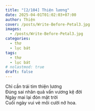 ```yaml
---
title: "[2/104] Thiện lương"
date: 2025-04-01T01:02:03+07:00
author: Thiện
cover: /posts/Write-Before-Petal3.jpg
images:
  - /posts/Write-Before-Petal3.jpg
categories:
  - thơ
  - lục bát
tags:
  - thơ
  - lục bát
# nolastmod: true
draft: false
---
```


Chỉ cần trái tim thiện lương  
Đúng sai nhân quả vấn vương kệ đời  
Ngày mai lại đón mặt trời  
Cuối ngày vui vẻ môi cười nở hoa.
